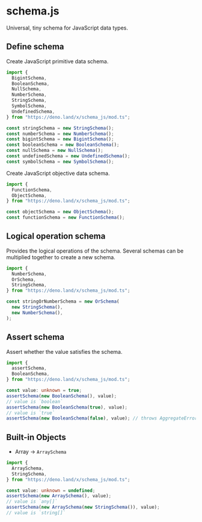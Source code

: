 # schema.js

Universal, tiny schema for JavaScript data types.

## Define schema

Create JavaScript primitive data schema.

```ts
import {
  BigintSchema,
  BooleanSchema,
  NullSchema,
  NumberSchema,
  StringSchema,
  SymbolSchema,
  UndefinedSchema,
} from "https://deno.land/x/schema_js/mod.ts";

const stringSchema = new StringSchema();
const numberSchema = new NumberSchema();
const bigintSchema = new BigintSchema();
const booleanSchema = new BooleanSchema();
const nullSchema = new NullSchema();
const undefinedSchema = new UndefinedSchema();
const symbolSchema = new SymbolSchema();
```

Create JavaScript objective data schema.

```ts
import {
  FunctionSchema,
  ObjectSchema,
} from "https://deno.land/x/schema_js/mod.ts";

const objectSchema = new ObjectSchema();
const functionSchema = new FunctionSchema();
```

## Logical operation schema

Provides the logical operations of the schema. Several schemas can be multiplied
together to create a new schema.

```ts
import {
  NumberSchema,
  OrSchema,
  StringSchema,
} from "https://deno.land/x/schema_js/mod.ts";

const stringOrNumberSchema = new OrSchema(
  new StringSchema(),
  new NumberSchema(),
);
```

## Assert schema

Assert whether the value satisfies the schema.

```ts
import {
  assertSchema,
  BooleanSchema,
} from "https://deno.land/x/schema_js/mod.ts";

const value: unknown = true;
assertSchema(new BooleanSchema(), value);
// value is `boolean`
assertSchema(new BooleanSchema(true), value);
// value is `true`
assertSchema(new BooleanSchema(false), value); // throws AggregateError
```

## Built-in Objects

- Array -> `ArraySchema`

```ts
import {
  ArraySchema,
  StringSchema,
} from "https://deno.land/x/schema_js/mod.ts";

const value: unknown = undefined;
assertSchema(new ArraySchema(), value);
// value is `any[]`
assertSchema(new ArraySchema(new StringSchema()), value);
// value is `string[]`
```
